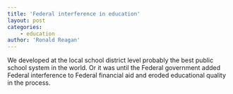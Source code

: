```yaml
---
title: 'Federal interference in education'
layout: post
categories:
    - education
author: 'Ronald Reagan'
---
```


We developed at the local school district level probably the best public school system in the world. Or it was until the Federal government added Federal interference to Federal financial aid and eroded educational quality in the process.